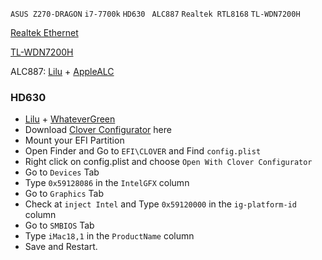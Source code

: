 `ASUS Z270-DRAGON` `i7-7700k` `HD630 ` `ALC887` `Realtek RTL8168` `TL-WDN7200H`

[Realtek Ethernet](https://bitbucket.org/RehabMan/os-x-realtek-network)

[TL-WDN7200H](https://www.tp-link.com/us/support/download/archer-t9uh)

ALC887: [Lilu](https://github.com/vit9696/Lilu) + [AppleALC](https://github.com/acidanthera/AppleALC)

### HD630

- [Lilu](https://github.com/vit9696/Lilu) + [WhateverGreen](https://github.com/acidanthera/WhateverGreen)
- Download [Clover Configurator](https://mackie100projects.altervista.org/download-clover-configurator) here
- Mount your EFI Partition
- Open Finder and Go to `EFI\CLOVER` and Find `config.plist`
- Right click on config.plist and choose `Open With Clover Configurator`
- Go to `Devices` Tab
- Type `0x59128086` in the `IntelGFX` column
- Go to `Graphics` Tab
- Check at `inject Intel` and Type `0x59120000` in the `ig-platform-id` column
- Go to `SMBIOS` Tab
- Type `iMac18,1` in the `ProductName` column
- Save and Restart.